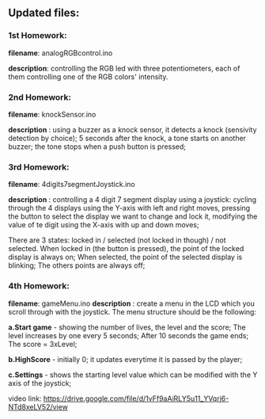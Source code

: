 ## Updated files:
### 1st Homework: 
**filename**: analogRGBcontrol.ino

**description**: controlling the RGB led with three potentiometers, each of them controlling one of the RGB colors' intensity.
### 2nd Homework:
**filename**: knockSensor.ino

**description** : using a buzzer as a knock sensor, it detects a knock (sensivity detection by choice); 5 seconds after the knock, a tone starts on another buzzer; the tone stops when a push button is pressed;
### 3rd Homework:
**filename**: 4digits7segmentJoystick.ino

**description** : controlling a 4 digit 7 segment display using a joystick: cycling through the 4 displays using the Y-axis with left and right moves, pressing the button to select the display we want to change and lock it, modifying the value of te digit using the X-axis with up and down moves; 

There are 3 states: locked in / selected (not locked in though) / not selected. When locked in (the button is pressed), the point of the locked display is always on; When selected, the point of the selected display is blinking; The others points are always off;
### 4th Homework:
**filename**: gameMenu.ino
**description** : create a menu in the LCD which you scroll through with the joystick. The menu
structure should be the following: 

**a.Start game** - showing the number of lives, the level and the score; The level increases by one every 5 seconds; After 10 seconds the game ends; The score = 3xLevel;

**b.HighScore** - initially 0; it updates everytime it is passed by the player;

**c.Settings** - shows the starting level value which can be modified with the Y axis of the joystick; 

video link: https://drive.google.com/file/d/1vFf9aAiRLY5u11_YVqrj6-NTd8xeLV52/view
